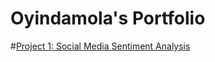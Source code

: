# Oyindamola's Portfolio

#[Project 1: Social Media Sentiment Analysis](https://oyindamola011.github.io/Oyindamola-s-portfolio/)
